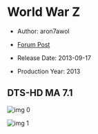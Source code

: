 # World War Z

* Author: aron7awol

* [Forum Post](https://www.avsforum.com/threads/bass-eq-for-filtered-movies.2995212/post-57825014)

* Release Date: 2013-09-17
* Production Year: 2013

## DTS-HD MA 7.1

![img 0](https://i.imgur.com/Jiog50b.jpg)

![img 1](https://i.imgur.com/BY4tKot.png)

